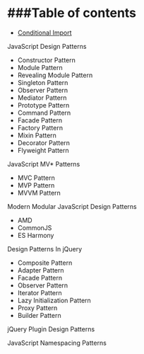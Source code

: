 <!--
/**
* @ Patterns
* part of snippets repository
* by Den Hnatiuk
* https://github.com/DenysHnatiuk/snippets
*/
 -->

# ###Table of contents

- [Conditional Import](./conditional_import_es7.js)

JavaScript Design Patterns

- Constructor Pattern
- Module Pattern
- Revealing Module Pattern
- Singleton Pattern
- Observer Pattern
- Mediator Pattern
- Prototype Pattern
- Command Pattern
- Facade Pattern
- Factory Pattern
- Mixin Pattern
- Decorator Pattern
- Flyweight Pattern

JavaScript MV\* Patterns

- MVC Pattern
- MVP Pattern
- MVVM Pattern

Modern Modular JavaScript Design Patterns

- AMD
- CommonJS
- ES Harmony

Design Patterns In jQuery

- Composite Pattern
- Adapter Pattern
- Facade Pattern
- Observer Pattern
- Iterator Pattern
- Lazy Initialization Pattern
- Proxy Pattern
- Builder Pattern

jQuery Plugin Design Patterns

JavaScript Namespacing Patterns
